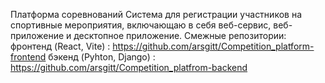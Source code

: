 Платформа соревнований 
Система для регистрации участников на спортивные мероприятия, включающаю в себя веб-сервис, веб-приложение и десктопное приложение.
Смежные репозитории:
фронтенд (React, Vite) :   https://github.com/arsgitt/Competition_platform-frontend
бэкенд (Pyhton, Django) : https://github.com/arsgitt/Competition_platfrom-backend
